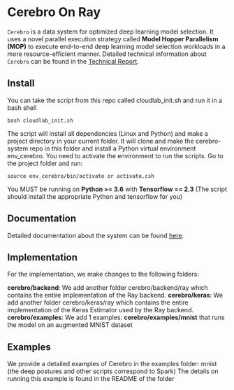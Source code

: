 Cerebro On Ray
==============
 
``Cerebro`` is a data system for optimized deep learning model selection. It uses a novel parallel execution strategy
called **Model Hopper Parallelism (MOP)** to execute end-to-end deep learning model selection workloads in a more 
resource-efficient manner. Detailed technical information about ``Cerebro`` can be found in the 
[Technical Report](https://adalabucsd.github.io/papers/TR_2020_Cerebro.pdf).


Install
-------

You can take the script from this repo called cloudlab_init.sh and run it in a bash shell

    bash cloudlab_init.sh

The script will install all dependencies (Linux and Python) and make a project directory in your current folder. It will clone and make the cerebro-system repo in this folder and install a Python virtual environment env_cerebro. You need to activate the environment to run the scripts. Go to the project folder and run:

    source env_cerebro/bin/activate or activate.csh

You MUST be running on **Python >= 3.6** with **Tensorflow == 2.3** (The script should install the appropriate Python and tensorflow for you)


Documentation
-------------

Detailed documentation about the system can be found [here](https://adalabucsd.github.io/cerebro-system/).

Implementation
--------------

For the implementation, we make changes to the following folders: 

**cerebro/backend**: We add another folder cerebro/backend/ray which contains the entire implementation of the Ray backend.
**cerebro/keras**: We add another folder cerebro/keras/ray which contains the entire implementation of the Keras Estimator used by the Ray backend.
**cerebro/examples**: We add 1 examples: **cerebro/examples/mnist** that runs the model on an augmented MNIST dataset

Examples
-------------
We provide a detailed examples of Cerebro in the examples folder: mnist (the deep postures and other scripts correspond to Spark)
The details on running this example is found in the README of the folder
